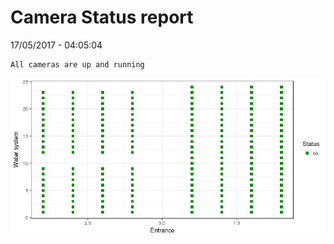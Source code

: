 Camera Status report
================
17/05/2017 - 04:05:04

    All cameras are up and running

![](camreport_files/figure-markdown_github/unnamed-chunk-2-1.png)

